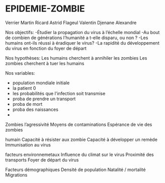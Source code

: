 # EPIDEMIE-ZOMBIE

Verrier Martin Ricard Astrid Flageul Valentin Djenane Alexandre

Nos objectifs:
-Étudier la propagation du virus à l’échelle mondial
-Au bout de combien de générations l’humanité a t-elle disparu, ou non ?
-Les humains ont-ils réussi à éradiquer le virus?
-La rapidité du développement du virus en fonction du foyer de départ

Nos hypothèses:
Les humains cherchent à annihiler les zombies
Les zombies cherchent à tuer les humains

Nos variables:
- population mondiale initiale
- la patient 0
- les probabilités que l'infection soit transmise
- proba de prendre un transport
- proba de mort
- proba des naissances
-

Zombies
l’agressivité
Moyens de contaminations
Espérance de vie des zombies

humain
Capacité à résister aux zombie
Capacité à développer un remède
Immunisation au virus

facteurs environnemetaux
Influence du climat sur le virus
Proximité des transports
Foyer de départ du virus

Facteurs démographiques
Densité de population
Natalité / mortalité
Migrations
